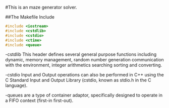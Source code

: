 #This is an maze generator solver.

##The Makefile Include
```C++
#include <iostream>
#include <cstdlib>
#include <cstdio>
#include <ctime>
#include <queue>
```
-cstdlib This header defines several general purpose functions
including dynamic, memory management, random number generation
communication with the environment, integer arithmetics searching
sorting and converting.

-cstdio Input and Output operations can also be performed in C++
using the C Standard Input and Output Library
(cstdio, known as stdio.h in the C language).

-queues are a type of container adaptor, specifically designed
to operate in a FIFO context (first-in first-out).


